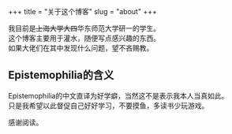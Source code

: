 +++
title = "关于这个博客"
slug = "about"
+++

我目前是~~上海大学大四~~华东师范大学研一的学生。\
这个博客主要用于灌水，随便写点感兴趣的东西。\
如果大佬们在其中发现什么问题，望不吝赐教。

## Epistemophilia的含义

Epistemophilia的中文直译为好学癖，当然这不是表示我本人当真如此。\
只是我希望以此督促自己好好学习，不要摸鱼，多读书少玩游戏。 

感谢阅读。
